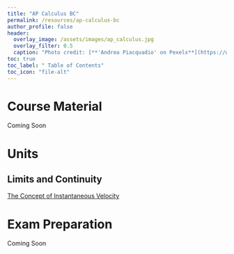 ```yaml
---
title: "AP Calculus BC"
permalink: /resources/ap-calculus-bc
author_profile: false
header:
  overlay_image: /assets/images/ap_calculus.jpg
  overlay_filter: 0.5
  caption: "Photo credit: [**'Andrea Piacquadio' on Pexels**](https://www.pexels.com/photo/woman-holding-books-3768126/)"
toc: true
toc_label: " Table of Contents"
toc_icon: "file-alt"
---
```

<a href="/resources/">
  <span style="font-size: 48px; color: #00000;">
    <i class="fas fa-arrow-circle-left"> </i>
  </span>
</a>

# Course Material
Coming Soon

# Units
## Limits and Continuity
<a href="/resources/ap-calculus/the-concept-of-instantaneous-velocity" class="btn btn--inverse btn--x-large">The Concept of Instantaneous Velocity </a>

# Exam Preparation
Coming Soon